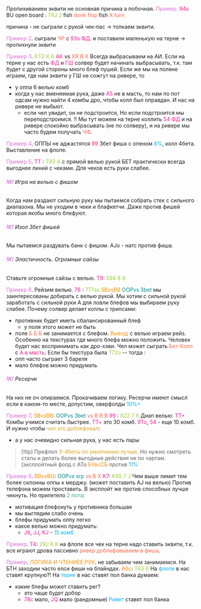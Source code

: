 Пропихиваниеи эквити не основная причина а побочная.
<span style="color:rgb(218, 112, 214)">Пример.</span> 
<span style="color:rgb(255, 20, 147)">94s</span> BU open
board : <span style="color:rgb(154, 205, 50)">74J   2</span>
fish <span style="color:rgb(255, 99, 71)">donk flop</span>
fish <span style="color:rgb(255, 99, 71)">X turn</span>

причина - не сыграли с рукой чек-пас -> толкаем эквити.

<span style="color:rgb(218, 112, 214)">Пример 2</span>.
сыграли <span style="color:rgb(255, 99, 71)">ЧР</span> с <span style="color:rgb(255, 20, 147)">93s</span> <span style="color:rgb(255, 20, 147)">ФД</span>. и поставили маленькую на терне -> пропихнули эквити

<span style="color:rgb(218, 112, 214)">Пример 3</span>. 
<span style="color:rgb(154, 205, 50)">КТ2 К 6</span>
<span style="color:rgb(255, 20, 147)">АК</span> vs <span style="color:rgb(255, 99, 71)">XR B X</span> 
Всегда выбрасываем на АИ.
Если на терне у нас есть <span style="color:rgb(255, 20, 147)">ФД</span> и <span style="color:rgb(255, 20, 147)">ГШ</span> солвер будет начинать выбрасывать, т.к. там будет с другой стороны много блеф пушей.
Если же мы на поляне играем, где нам эквити у ГШ не сожгут на ривере, то 
- у оппа 6 велью комб
- когда у нас вменяемая рука, даже <span style="color:rgb(255, 20, 147)">А5</span> не в масть, то нам по пот одсам нужно найти 4 комбы дро, чтобы колл был оправдан. И нас на ривере не выбьют.
	- если чел увидит, он не подстроится, Но если подстроится мы переподстроимся.
!! Мы тут можем на терне коллить <span style="color:rgb(255, 20, 147)">54 ФД</span> и на ривере спокойно выбрасывать (не по солверу), и на ривере мы часто будем получать <span style="color:rgb(255, 99, 71)">ЧФ</span>.

<span style="color:rgb(218, 112, 214)">Пример 4</span>. ОППЫ не аджастятся
<span style="color:rgb(255, 20, 147)">99</span> 3бет фиша с опеном <span style="color:rgb(0, 176, 240)">8%</span>, колл 4бета.
Выставление на флопе.

<span style="color:rgb(218, 112, 214)">Пример 5</span>. 
<span style="color:rgb(255, 20, 147)">ТТ</span> : <span style="color:rgb(154, 205, 50)">Т93 А</span>
с прямой велью рукой БЕТ практически всегда выгоднее линий с чеками.
Для чеков есть руки слабее.
###### <span style="font-weight:bold; color:rgb(218, 112, 214)">!К!</span> Игра на велью с фишом
Когда нам раздают сильную руку мы пытаемся собрать стек с сильного диапазона.
Мы не уходим в чеки и блафкетчи. Даже против фишей которая якобы много блефуют.

###### <span style="font-weight:bold; color:rgb(218, 112, 214)">!К!</span> Изол 3бет фишей
Мы пытаемся раздувать банк с фишом. AJo - натс против фиша.

###### <span style="font-weight:bold; color:rgb(218, 112, 214)">!К!</span> Эластичность. Огромные сайзы
Ставьте огромные сайзы с велью.
<span style="color:rgb(255, 20, 147)">Т9</span>: <span style="color:rgb(154, 205, 50)">594   8   9</span>

<span style="color:rgb(218, 112, 214)">Пример 6</span>. Рейзим велью.
<span style="color:rgb(255, 20, 147)">76</span> : <span style="color:rgb(154, 205, 50)">7Т7ss</span>
<span style="color:rgb(255, 140, 0)">SBvsBB</span> <span style="color:rgb(0, 139, 139)">OOPvs 3bet</span>
мы заинтересованы добирать с велью рукой. 
Мы хотим с сильной рукой заработать с сильной руки
А для ловли блефов мы выбираем руку слабее.
Почему солвер делает коллы с трипсами: 
- противник будет иметь сбалансированный блеф
	- у поля этого может не быть
- поле <span style="color:rgb(255, 99, 71)">Б Б Б</span> не занимается с блефом.
<span style="color:rgb(255, 140, 0)">Вывод</span>: с велью играем рейз. Особенно на текстурах где много блефа можно положить.
Человек будет нас воспринимать как дро-хэви.
Чел может сыграть <span style="color:rgb(255, 99, 71)">Бет-Колл</span> с <span style="color:rgb(255, 20, 147)">А в масть</span>.
Если бы текстура была <span style="color:rgb(154, 205, 50)">Т72о</span> -- тогда :
- опп часто сыграет 3 бареля
- мало блефов можно придумать

###### <span style="font-weight:bold; color:rgb(218, 112, 214)">!К!</span> Ресерчи
На них не оч опираемся. Прокачиваем логику. 
Ресерчи имеют смысл если в каком-то месте, допустим, оверфолды <span style="color:rgb(0, 176, 240)">10%+</span>

<span style="color:rgb(218, 112, 214)">Пример 7</span>. 
<span style="color:rgb(255, 140, 0)">SBvsBB</span>: <span style="color:rgb(0, 139, 139)">OOPvs 3bet</span> <span style="color:rgb(255, 99, 71)">vs B B B</span>
<span style="color:rgb(255, 20, 147)">99</span> : <span style="color:rgb(154, 205, 50)">822   7   6</span>
Диап велью:<span style="color:rgb(255, 20, 147)"> ТТ+</span>
Комбы учимся считать быстрее.
<span style="color:rgb(255, 20, 147)">ТТ+</span> это 30 комб.
<span style="color:rgb(255, 20, 147)">9То</span>, <span style="color:rgb(255, 20, 147)">54</span> - еще 10 комб.
И нужно чтобы <span style="color:rgb(218, 165, 32)">чел это доблефовал</span>:
- а у нас очевидно сильная рука, у нас есть пары

> [!tip] Префлоп
>  <span style="color:rgb(218, 165, 32)">3-4беты по умолчанию лучше</span>.
>  Но нужно смотреть статы и делать более выгодные действия не по чартам.
>  (эксплойтный фолд с АТо <span style="color:rgb(255, 140, 0)">БУвсСБ</span> <span style="color:rgb(255, 20, 147)"><span style="color:rgb(0, 176, 240)"><span style="color:rgb(0, 176, 240)"></span></span></span>против <span style="color:rgb(0, 176, 240)">11%</span>

<span style="color:rgb(218, 112, 214)">Пример 8</span>. 
<span style="color:rgb(255, 140, 0)">BBvsBU</span>: <span style="color:rgb(0, 139, 139)">OOPvs srp</span> <span style="color:rgb(255, 99, 71)">vs B X</span> 
<span style="color:rgb(255, 20, 147)">K7</span>: <span style="color:rgb(154, 205, 50)">K65   7   J</span>
Чем выше лимит тем более склонны оппы к мерджу. (может поставить AJ на велью)
Против телефона можем проставить.
В эксплойт же против способных лучше чекнуть.
Но прилетело <span style="color:rgb(60, 179, 113)">2 пота</span>:
- мотивация блефонуть у противника большая
- мы выглядим слабо очень
- блефы придумать оппу легко
- какое велью можно придумать:
	- <span style="color:rgb(255, 20, 147)">J8</span>, <span style="color:rgb(255, 20, 147)">JJ</span>, <span style="color:rgb(255, 20, 147)">KJ</span> - <span style="color:rgb(0, 176, 240)">15 комб</span>

<span style="color:rgb(218, 112, 214)">Пример</span>. 
<span style="color:rgb(255, 20, 147)">Т4</span>: <span style="color:rgb(154, 205, 50)">29J   8   K</span>
на флопе все чек
на терне надо ставить эквити, т.к. все играют дрова пассивно
<span style="color:rgb(255, 99, 71)">ривер доблефовываем в фиша</span>.

<span style="color:rgb(218, 112, 214)">Пример</span>. 
<span style="color:rgb(255, 140, 0)">ЛОГИКА И ЧТЕНИЕЕ РУК</span>. не забываем чем занимаемся.
На БТН заходим часто елси фиши на блайндах.
<span style="color:rgb(255, 140, 0)">А6с</span>: <span style="color:rgb(154, 205, 50)">Т63   6</span>
На <span style="color:rgb(0, 176, 240)">флопе</span> в нас ставят крупную?!
На <span style="color:rgb(0, 176, 240)">терне</span> в нас ставят пол банка
думаем:
- какие блефы может ставить рег?
	- это чаще будет добор
	- <span style="color:rgb(255, 20, 147)">78с</span> мало, <span style="color:rgb(255, 20, 147)">JQ</span> мало (рандомные)
<span style="color:rgb(0, 176, 240)">Ривет</span> ставят пол банка
